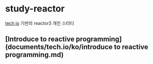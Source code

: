 # study-reactor
[tech io](https://tech.io/playgrounds/929/reactive-programming-with-reactor-3/Intro) 기반의 reactor3 개인 스터디

## [Introduce to reactive programming](documents/tech.io/ko/introduce to reactive programming.md)